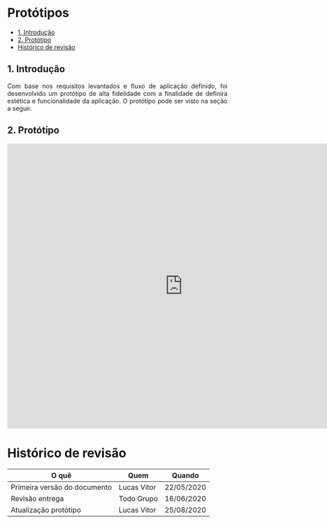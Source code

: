# Protótipos

- [1. Introdução](#_1-introdução)
- [2. Protótipo](#_2-protótipo)
- [ Histórico de revisão](#_histórico-de-revisão)

## 1. Introdução

<p align = "justify">Com base nos requisitos levantados e fluxo de aplicação definido, foi desenvolvido um protótipo de alta fidelidade com a finalidade de definira estética e funcionalidade da aplicação. O protótipo pode ser visto na seção a seguir.</p>

## 2. Protótipo

<iframe style="border: 1px solid rgba(0, 0, 0, 0.1);" width="800" height="650" src="https://www.figma.com/embed?embed_host=share&url=https%3A%2F%2Fwww.figma.com%2Ffile%2FUK5lfv9CpJ2XVhx1qSjKt0%2FSmartVit%3Fnode-id%3D0%253A1&chrome=DOCUMENTATION" allowfullscreen></iframe>


# Histórico de revisão

| O quê | Quem  | Quando |
| - | - | - |
|  Primeira versão do documento | Lucas Vitor | 22/05/2020 |
| Revisão entrega| Todo Grupo | 16/06/2020 |
| Atualização protótipo | Lucas Vitor | 25/08/2020 |
